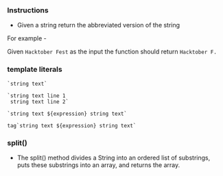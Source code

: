 ### Instructions

- Given a string return the abbreviated version of the string

For example -

Given `Hacktober Fest` as the input the function should return `Hacktober F.`

### template literals

```
`string text`

`string text line 1
 string text line 2`

`string text ${expression} string text`

tag`string text ${expression} string text`
```

### split()

- The split() method divides a String into an ordered list of substrings, puts these substrings into an array, and returns the array.
